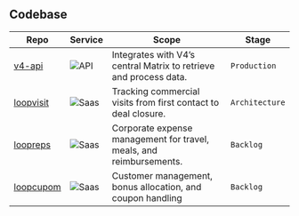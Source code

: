 ## Codebase 

| Repo | Service | Scope | Stage |
|------|---------|-------|-------|
| [v4-api](https://github.com/NK/v4-main) | ![API](https://img.shields.io/badge/Services-API-blue) | Integrates with V4’s central Matrix to retrieve and process data. | `Production` |
| [loopvisit](https://github.com/NK/v4-main) | ![Saas](https://img.shields.io/badge/Services-SaaS-red) | Tracking commercial visits from first contact to deal closure. | `Architecture` |
| [loopreps](https://github.com/NK/v4-main) | ![Saas](https://img.shields.io/badge/Services-SaaS-red) | Corporate expense management for travel, meals, and reimbursements. | `Backlog` |
| [loopcupom](https://github.com/NK/v4-main) | ![Saas](https://img.shields.io/badge/Services-SaaS-red) | Customer management, bonus allocation, and coupon handling | `Backlog` |
